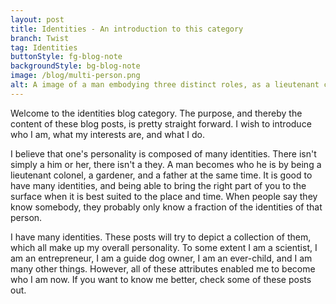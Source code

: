 ```yaml
---
layout: post
title: Identities - An introduction to this category
branch: Twist
tag: Identities
buttonStyle: fg-blog-note
backgroundStyle: bg-blog-note
image: /blog/multi-person.png 
alt: A image of a man embodying three distinct roles, as a lieutenant colonel in uniform, as a gardener wearing a straw hat and holding gardening tools, and as a father dressed casually and playing with a toy. The background seamlessly transitions between a military base, a lush garden, and a cozy home setting, illustrating the man's varied identities.
---
```


Welcome to the identities blog category. The purpose, and thereby the content of these blog posts, is pretty straight forward. I wish to introduce who I am, what my interests are, and what I do.
<!-- excerpt-end -->

I believe that one's personality is composed of many identities. There isn't simply a him or her, there isn't a they. A man becomes who he is by being a lieutenant colonel, a gardener, and a father at the same time. It is good to have many identities, and being able to bring the right part of you to the surface when it is best suited to the place and time. When people say they know somebody, they probably only know a fraction of the identities of that person. 

I have many identities. These posts will try to depict a collection of them, which all make up my overall personality. To some extent I am a scientist, I am an entrepreneur, I am a guide dog owner, I am an ever-child, and I am many other things. However, all of these attributes enabled me to become who I am now. If you want to know me better, check some of these posts out.